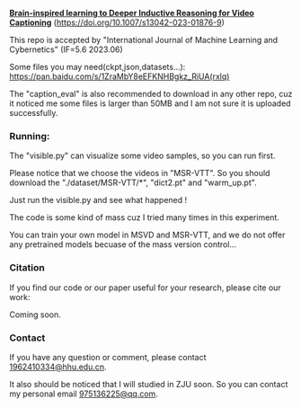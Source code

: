
[**Brain-inspired learning to Deeper Inductive Reasoning for Video Captioning**](https://link.springer.com/article/10.1007/s13042-023-01876-9)
(https://doi.org/10.1007/s13042-023-01876-9)

This repo is accepted by "International Journal of Machine Learning and Cybernetics" (IF=5.6 2023.06)

Some files you may need(ckpt,json,datasets...):  https://pan.baidu.com/s/1ZraMbY8eEFKNHBgkz_RiUA(rxlq)

The "caption_eval" is also recommended to download in any other repo, cuz it noticed me some files is larger than 50MB and I am not sure it is uploaded successfully.

### Running:

The "visible.py" can visualize some video samples, so you can run first.

Please notice that we choose the videos in "MSR-VTT". So you should download the "./dataset/MSR-VTT/*", "dict2.pt" and "warm_up.pt".

Just run the visible.py and see what happened !

The code is some kind of mass cuz I tried many times in this experiment.

You can train your own model in MSVD and MSR-VTT, and we do not offer any pretrained models becuase of the mass version control...

### Citation

If you find our code or our paper useful for your research, please cite our work:

Coming soon.

### Contact

If you have any question or comment, please contact 1962410334@hhu.edu.cn.

It also should be noticed that I will studied in ZJU soon. So you can contact my personal email 975136225@qq.com.
